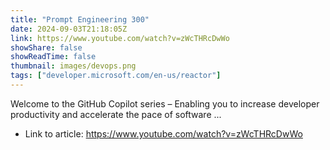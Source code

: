 ```yaml
---
title: "Prompt Engineering 300"
date: 2024-09-03T21:18:05Z
link: https://www.youtube.com/watch?v=zWcTHRcDwWo
showShare: false
showReadTime: false
thumbnail: images/devops.png
tags: ["developer.microsoft.com/en-us/reactor"]
---
```

Welcome to the GitHub Copilot series – Enabling you to increase developer productivity and accelerate the pace of software ...

- Link to article: https://www.youtube.com/watch?v=zWcTHRcDwWo